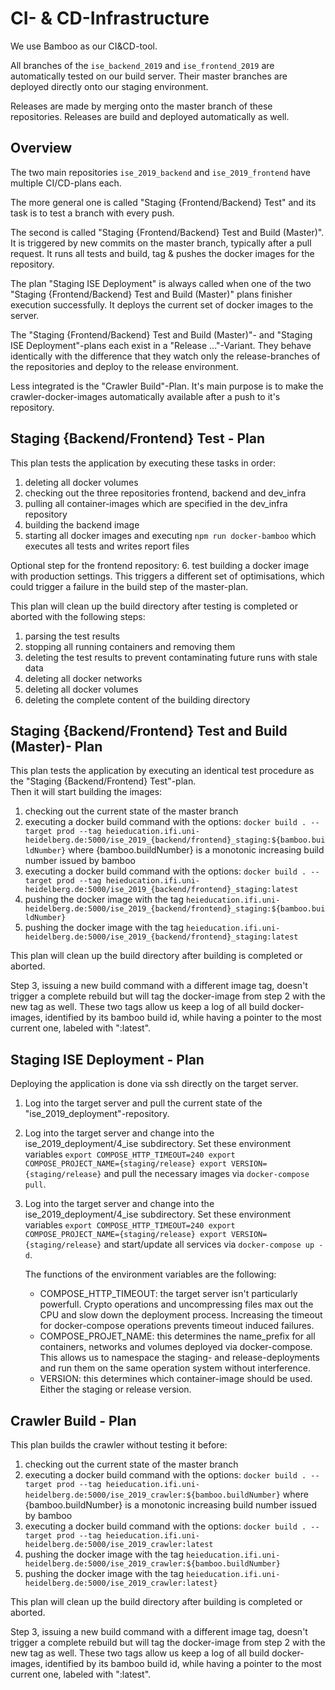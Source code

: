 # CI- & CD-Infrastructure

We use Bamboo as our CI&CD-tool.

All branches of the `ise_backend_2019` and `ise_frontend_2019` are automatically tested on our build server. Their master branches are deployed directly onto our staging environment.

Releases are made by merging onto the master branch of these repositories. Releases are build and deployed automatically as well.

## Overview
The two main repositories `ise_2019_backend` and `ise_2019_frontend` have multiple CI/CD-plans each.

The more general one is called "Staging {Frontend/Backend} Test" and its task is to test a branch with every push.

The second is called "Staging {Frontend/Backend} Test and Build (Master)". It is triggered by new commits on the master branch, typically after a pull request. It runs all tests and build, tag & pushes the docker images for the repository.

The plan "Staging ISE Deployment" is always called when one of the two "Staging {Frontend/Backend} Test and Build (Master)" plans finisher execution successfully. It deploys the current set of docker images to the server.

The "Staging {Frontend/Backend} Test and Build (Master)"- and "Staging ISE Deployment"-plans each exist in a "Release ..."-Variant. They behave identically with the difference that they watch only the release-branches of the repositories and deploy to the release environment.

Less integrated is the "Crawler Build"-Plan. It's main purpose is to make the crawler-docker-images automatically available after a push to it's repository.

## Staging {Backend/Frontend} Test - Plan

This plan tests the application by executing these tasks in order:
1. deleting all docker volumes
2. checking out the three repositories frontend, backend and dev_infra
3. pulling all container-images which are specified in the dev_infra repository
4. building the backend image
5. starting all docker images and executing `npm run docker-bamboo` which executes all tests and writes report files

Optional step for the frontend repository:
6. test building a docker image with production settings. This triggers a different set of optimisations, which could trigger a failure in the build step of the master-plan.

This plan will clean up the build directory after testing is completed or aborted with the following steps:
1. parsing the test results
2. stopping all running containers and removing them
3. deleting the test results to prevent contaminating future runs with stale data
4. deleting all docker networks
5. deleting all docker volumes
6. deleting the complete content of the building directory

## Staging {Backend/Frontend} Test and Build (Master)- Plan

This plan tests the application by executing an identical test procedure as the "Staging {Backend/Frontend} Test"-plan.\
Then it will start building the images:
1. checking out the current state of the master branch
2. executing a docker build command with the options: ```docker build . --target prod --tag heieducation.ifi.uni-heidelberg.de:5000/ise_2019_{backend/frontend}_staging:${bamboo.buildNumber}``` where {bamboo.buildNumber} is a monotonic increasing build number issued by bamboo
3. executing a docker build command with the options: ```docker build . --target prod --tag heieducation.ifi.uni-heidelberg.de:5000/ise_2019_{backend/frontend}_staging:latest```
4. pushing the docker image with the tag ```heieducation.ifi.uni-heidelberg.de:5000/ise_2019_{backend/frontend}_staging:${bamboo.buildNumber}```
5. pushing the docker image with the tag ```heieducation.ifi.uni-heidelberg.de:5000/ise_2019_{backend/frontend}_staging:latest```

This plan will clean up the build directory after building is completed or aborted.

Step 3, issuing a new build command with a different image tag, doesn't trigger a complete rebuild but will tag the docker-image from step 2 with the new tag as well.
These two tags allow us keep a log of all build docker-images, identified by its bamboo build id, while having a pointer to the most current one, labeled with ":latest".

## Staging ISE Deployment - Plan

Deploying the application is done via ssh directly on the target server.

1. Log into the target server and pull the current state of the "ise_2019_deployment"-repository.
2. Log into the target server and change into the ise_2019_deployment/4_ise subdirectory. Set these environment variables
		```
			export COMPOSE_HTTP_TIMEOUT=240
		  export COMPOSE_PROJECT_NAME={staging/release}
	    export VERSION={staging/release}
		```
		and pull the necessary images via `docker-compose pull`.
3. Log into the target server and change into the ise_2019_deployment/4_ise subdirectory. Set these environment variables
		```
			export COMPOSE_HTTP_TIMEOUT=240
		  export COMPOSE_PROJECT_NAME={staging/release}
			export VERSION={staging/release}
		```
		and start/update all services via `docker-compose up -d`.

	The functions of the environment variables are the following:
	- COMPOSE_HTTP_TIMEOUT: the target server isn't particularly powerfull. Crypto operations and uncompressing files max out the CPU and slow down the deployment process. Increasing the timeout for docker-compose operations prevents timeout induced failures.
	- COMPOSE_PROJET_NAME: this determines the name_prefix for all containers, networks and volumes deployed via docker-compose. This allows us to namespace the staging- and release-deployments and run them on the same operation system without interference.
	- VERSION: this determines which container-image should be used. Either the staging or release version.

## Crawler Build - Plan

This plan builds the crawler without testing it before:
1. checking out the current state of the master branch
2. executing a docker build command with the options: ```docker build . --target prod --tag heieducation.ifi.uni-heidelberg.de:5000/ise_2019_crawler:${bamboo.buildNumber}``` where {bamboo.buildNumber} is a monotonic increasing build number issued by bamboo
3. executing a docker build command with the options: ```docker build . --target prod --tag heieducation.ifi.uni-heidelberg.de:5000/ise_2019_crawler:latest```
4. pushing the docker image with the tag ```heieducation.ifi.uni-heidelberg.de:5000/ise_2019_crawler:${bamboo.buildNumber}```
5. pushing the docker image with the tag ```heieducation.ifi.uni-heidelberg.de:5000/ise_2019_crawler:latest}```

This plan will clean up the build directory after building is completed or aborted.

Step 3, issuing a new build command with a different image tag, doesn't trigger a complete rebuild but will tag the docker-image from step 2 with the new tag as well.
These two tags allow us keep a log of all build docker-images, identified by its bamboo build id, while having a pointer to the most current one, labeled with ":latest".
